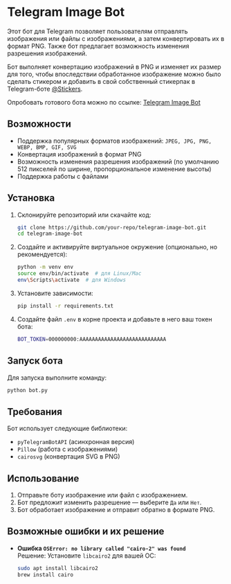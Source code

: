 # Telegram Image Bot

Этот бот для Telegram позволяет пользователям отправлять изображения или файлы с изображениями, а затем конвертировать их в формат PNG. Также бот предлагает возможность изменения разрешения изображений.

Бот выполняет конвертацию изображений в PNG и изменяет их размер для того, чтобы впоследствии обработанное изображение можно было сделать стикером и добавить в свой собственный стикерпак в Telegram-боте [@Stickers](https://t.me/Stickers).

Опробовать готового бота можно по ссылке: [Telegram Image Bot](https://t.me/png_and_resize_bot)

## Возможности
- Поддержка популярных форматов изображений: `JPEG, JPG, PNG, WEBP, BMP, GIF, SVG`
- Конвертация изображений в формат PNG
- Возможность изменения разрешения изображений (по умолчанию 512 пикселей по ширине, пропорциональное изменение высоты)
- Поддержка работы с файлами

## Установка

1. Склонируйте репозиторий или скачайте код:
   ```sh
   git clone https://github.com/your-repo/telegram-image-bot.git
   cd telegram-image-bot
   ```

2. Создайте и активируйте виртуальное окружение (опционально, но рекомендуется):
   ```sh
   python -m venv env
   source env/bin/activate  # для Linux/Mac
   env\Scripts\activate  # для Windows
   ```

3. Установите зависимости:
   ```sh
   pip install -r requirements.txt
   ```

4. Создайте файл `.env` в корне проекта и добавьте в него ваш токен бота:
   ```sh
   BOT_TOKEN=000000000:AAAAAAAAAAAAAAAAAAAAAAAAAAAA
   ```

## Запуск бота

Для запуска выполните команду:
```sh
python bot.py
```

## Требования

Бот использует следующие библиотеки:
- `pyTelegramBotAPI` (асинхронная версия)
- `Pillow` (работа с изображениями)
- `cairosvg` (конвертация SVG в PNG)

## Использование
1. Отправьте боту изображение или файл с изображением.
2. Бот предложит изменить разрешение — выберите `Да` или `Нет`.
3. Бот обработает изображение и отправит обратно в формате PNG.

## Возможные ошибки и их решение
- **Ошибка `OSError: no library called "cairo-2" was found`**  
  Решение: Установите `libcairo2` для вашей ОС:
  ```sh
  sudo apt install libcairo2
  brew install cairo
  ```
